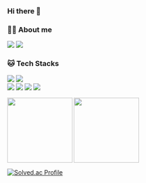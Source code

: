 ### Hi there 👋

<!--
**iysh321/iysh321** is a ✨ _special_ ✨ repository because its `README.md` (this file) appears on your GitHub profile.

Here are some ideas to get you started:

- 🔭 I’m currently working on ...
- 🌱 I’m currently learning ...
- 👯 I’m looking to collaborate on ...
- 🤔 I’m looking for help with ...
- 💬 Ask me about ...
- 📫 How to reach me: ...
- 😄 Pronouns: ...
- ⚡ Fun fact: ...
-->

### 👨‍💻  About me
<p>
  <a href="https://vvs1.tistory.com" target="_blank"><img src="https://img.shields.io/badge/tistory-000000?style=flat&logo=tistory&logoColor=white"></a>
  <a href="iysh321@gmail.com" target="_blank"><img src="https://img.shields.io/badge/iysh321@gmail.com-333333?style=flat-square&logo=Gmail&logoColor=white"></a> 
</p>

### 🐱  Tech Stacks

<div>
  <p img align="left">
    <img src="https://img.shields.io/badge/JavaScript-F7DF1E?style=flat&logo=javascript&logoColor=white">
    <img src="https://img.shields.io/badge/TypeScript-3178C6?style=flat&logo=typescript&logoColor=white"> 
    </br>
    <img src="https://img.shields.io/badge/NodeJS-339933?style=flat&logo=nodedotjs&logoColor=white"> 
    <img src="https://img.shields.io/badge/NestJS-E0234E?style=flat&logo=nestjs&logoColor=white"> 
    <img src="https://img.shields.io/badge/MySQL-4479A1?style=flat&logo=mysql&logoColor=white"> 
    <img src="https://img.shields.io/badge/AWS-232F3E?style=flat&logo=amazonaws&logoColor=white">
  </p>
  
<p>
  <img
       align="left"
       src="https://github-readme-stats.vercel.app/api?username=iysh321&show_icons=true&layout=compact&theme=cobalt" 
       height="150px"/>

  <img 
       src="https://github-readme-stats.vercel.app/api/top-langs/?username=iysh321&layout=compact&theme=cobalt" 
       height="150px"/>
</p>

[![Solved.ac Profile](http://mazassumnida.wtf/api/v2/generate_badge?boj=i_y)](https://solved.ac/i_y/)
